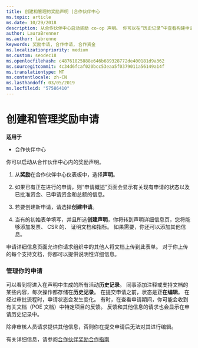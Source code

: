```yaml
---
title: 创建和管理的奖励声明 |合作伙伴中心
ms.topic: article
ms.date: 10/29/2018
description: 从合作伙伴中心启动奖励 co-op 声明。 你可以在“历史记录”中查看构建申请所涉及的所有活动。
author: LauraBrenner
ms.author: labrenne
keywords: 奖励申请, 合作申请, 合作资金
ms.localizationpriority: medium
ms.custom: seodec18
ms.openlocfilehash: c48761825888e646b689328772de400181d9a362
ms.sourcegitcommit: 4c34d6fcaf020bcc53eaa5f0379011a56149a14f
ms.translationtype: MT
ms.contentlocale: zh-CN
ms.lasthandoff: 03/05/2019
ms.locfileid: "57586410"
---
```

# <a name="create-and-manage-an-incentives-claim"></a>创建和管理奖励申请

**适用于**
- 合作伙伴中心

你可以启动从合作伙伴中心内的奖励声明。 

1. 从**奖励**在合作伙伴中心仪表板中，选择**声明**。

2.  如果已有正在进行的申请，则“申请概述”页面会显示有关现有申请的状态以及已批准资金、已申请资金和总额的信息。

3.  若要创建新申请，请选择**创建申请**。

4.  当有的初始表单填写，并且所选**创建声明**，你将转到声明详细信息页，您将能够添加发票、 CSR 的、 证明文档和指标。 如果需要，你还可以添加其他信息。

申请详细信息页面允许你请求组织中的其他人将文档上传到此表单。 对于你上传的每个支持文档，你都可以提供说明性详细信息。 

### <a name="manage-your-claims"></a>管理你的申请

可以看到将进入在声明中生成的所有活动**历史记录**。 同事添加注释或支持文档的某些内容，每次操作都存储在**历史记录**。 在提交申请之前，状态是**正在编辑**。 在经过审批流程时，申请状态会发生变化。 有时，在查看申请期间，你可能会收到有关文档（POE 文档）中特定项目的反馈。 反馈和其他信息的请求也会显示在申请历史记录中。 

除非审核人员请求提供其他信息，否则你在提交申请后无法对其进行编辑。

有关详细信息，请参阅[合作伙伴奖励合作指南](https://assets.microsoft.com/coop-guidebook.pdf)
